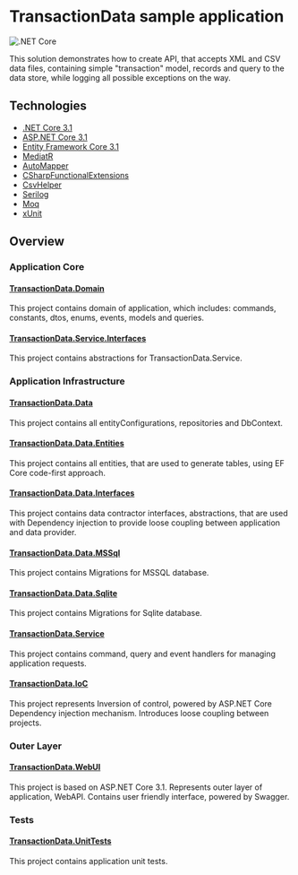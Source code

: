 # TransactionData sample application

![.NET Core](https://github.com/zuyuz/TransactionData/workflows/.NET%20Core/badge.svg?branch=master)

This solution demonstrates how to create API, that accepts XML and CSV data files, containing simple "transaction" model, records and query to the data store, while logging all possible exceptions on the way.


## Technologies
* [.NET Core 3.1](https://dotnet.microsoft.com/download/dotnet-core/3.1)
* [ASP.NET Core 3.1](https://dotnet.microsoft.com/download/dotnet-core/3.1)
* [Entity Framework Core 3.1](https://www.nuget.org/packages/Microsoft.EntityFrameworkCore/3.1.6?_src=template)
* [MediatR](https://www.nuget.org/packages/MediatR/8.0.2?_src=template)
* [AutoMapper](https://www.nuget.org/packages/AutoMapper/10.0.0?_src=template)
* [CSharpFunctionalExtensions](https://www.nuget.org/packages/CSharpFunctionalExtensions/2.10.0?_src=template)
* [CsvHelper](https://www.nuget.org/packages/CsvHelper/15.0.5?_src=template)
* [Serilog](https://www.nuget.org/packages/Serilog.Extensions.Logging.File/2.0.0?_src=template)
* [Moq](https://www.nuget.org/packages/Moq/4.5.28?_src=template)
* [xUnit](https://www.nuget.org/packages/xunit/2.4.0?_src=template)

## Overview

### Application Core

####  [TransactionData.Domain](https://github.com/zuyuz/TransactionData/tree/master/TransactionData.Domain)

This project contains domain of application, which includes: commands, constants, dtos, enums, events, models and queries.

#### [TransactionData.Service.Interfaces](https://github.com/zuyuz/TransactionData/tree/master/TransactionData.Service.Interfaces)

This project contains abstractions for TransactionData.Service.

### Application Infrastructure

#### [TransactionData.Data](https://github.com/zuyuz/TransactionData/tree/master/TransactionData.Data)

This project contains all entityConfigurations, repositories and DbContext.

#### [TransactionData.Data.Entities](https://github.com/zuyuz/TransactionData/tree/master/TransactionData.Data.Entities)

This project contains all entities, that are used to generate tables, using EF Core code-first approach.

#### [TransactionData.Data.Interfaces](https://github.com/zuyuz/TransactionData/tree/master/TransactionData.Data.Interfaces)

This project contains data contractor interfaces, abstractions, that are used with Dependency injection to provide loose coupling between application and data provider.

#### [TransactionData.Data.MSSql](https://github.com/zuyuz/TransactionData/tree/master/TransactionData.Data.MSSql)

This project contains Migrations for MSSQL database.

#### [TransactionData.Data.Sqlite](https://github.com/zuyuz/TransactionData/tree/master/TransactionData.Data.Sqlite)

This project contains Migrations for Sqlite database.

#### [TransactionData.Service](https://github.com/zuyuz/TransactionData/tree/master/TransactionData.Service)

This project contains command, query and event handlers for managing application requests.

#### [TransactionData.IoC](https://github.com/zuyuz/TransactionData/tree/master/TransactionData.IoC)

This project represents Inversion of control, powered by ASP.NET Core Dependency injection mechanism. Introduces loose coupling between projects.

### Outer Layer

#### [TransactionData.WebUI](https://github.com/zuyuz/TransactionData/tree/master/TransactionData.WebUI)

This project is based on ASP.NET Core 3.1. Represents outer layer of application, WebAPI. Contains user friendly interface, powered by Swagger.

### Tests

#### [TransactionData.UnitTests](https://github.com/zuyuz/TransactionData/tree/master/TransactionData.UnitTests)

This project contains application unit tests.

